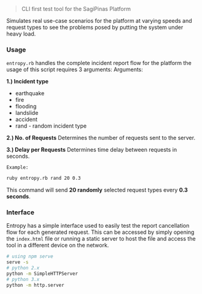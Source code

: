 > CLI first test tool for the SagiPinas Platform

Simulates real use-case scenarios for the platform at varying speeds and request types to see the problems posed by putting the system under heavy load.

### Usage

`entropy.rb` handles the complete incident report flow for the platform
the usage of this script requires 3 arguments:
Arguments:

**1.) Incident type**

- earthquake
- fire
- flooding
- landslide
- accident
- rand - random incident type

**2.) No. of Requests**
Determines the number of requests sent to the server.

**3.) Delay per Requests**
Determines time delay between requests in seconds.

`Example:`

```sh
ruby entropy.rb rand 20 0.3
```

This command will send **20 randomly** selected request types every **0.3 seconds**.

### Interface

Entropy has a simple interface used to easily test the report cancellation flow for each generated request. This can be accessed by simply opening the `index.html` file or running a static server to host the file and access the tool in a different device on the network.

```sh
# using npm serve
serve -s
# python 2.x
python -m SimpleHTTPServer
# python 3.x
python -m http.server
```
